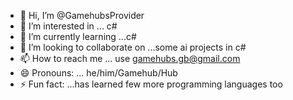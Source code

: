 - 👋 Hi, I’m @GamehubsProvider
- 👀 I’m interested in ... c#
- 🌱 I’m currently learning ...c#
- 💞️ I’m looking to collaborate on ...some ai projects in c#
- 📫 How to reach me ... use gamehubs.gb@gmail.com
- 😄 Pronouns: ... he/him/Gamehub/Hub
- ⚡ Fun fact: ...has learned few more programming languages too


